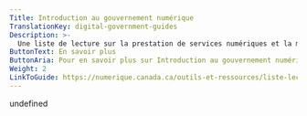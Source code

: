 ```yaml
---
Title: Introduction au gouvernement numérique
TranslationKey: digital-government-guides
Description: >-
  Une liste de lecture sur la prestation de services numériques et la modernisation des technologies.
ButtonText: En savoir plus
ButtonAria: Pour en savoir plus sur Introduction au gouvernement numérique.
Weight: 2
LinkToGuide: https://numerique.canada.ca/outils-et-ressources/liste-lecture-concernant/
---
```


undefined
